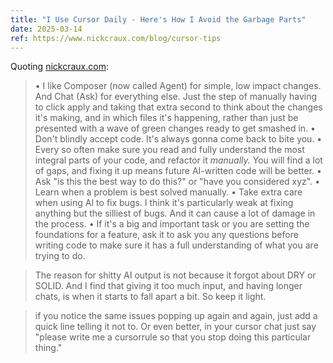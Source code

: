 ```yaml
---
title: "I Use Cursor Daily - Here's How I Avoid the Garbage Parts"
date: 2025-03-14
ref: https://www.nickcraux.com/blog/cursor-tips
---
```



Quoting [nickcraux.com](https://www.nickcraux.com/blog/cursor-tips):

> •   I like Composer (now called Agent) for simple, low impact changes. And Chat (Ask) for everything else. Just the step of manually having to click apply and taking that extra second to think about the changes it's making, and in which files it's happening, rather than just be presented with a wave of green changes ready to get smashed in.
•   Don't blindly accept code. It's always gonna come back to bite you.
•   Every so often make sure you read and fully understand the most integral parts of your code, and refactor it *manually.* You will find a lot of gaps, and fixing it up means future AI-written code will be better.
•   Ask &#34;is this the best way to do this?&#34; or &#34;have you considered xyz&#34;.
•   Learn when a problem is best solved manually.
•   Take extra care when using AI to fix bugs. I think it's particularly weak at fixing anything but the silliest of bugs. And it can cause a lot of damage in the process.
•   If it's a big and important task or you are setting the foundations for a feature, ask it to ask you any questions before writing code to make sure it has a full understanding of what you are trying to do.

> The reason for shitty AI output is not because it forgot about DRY or SOLID. And I find that giving it too much input, and having longer chats, is when it starts to fall apart a bit. So keep it light.

> if you notice the same issues popping up again and again, just add a quick line telling it not to. Or even better, in your cursor chat just say &#34;please write me a cursorrule so that you stop doing this particular thing.&#34;